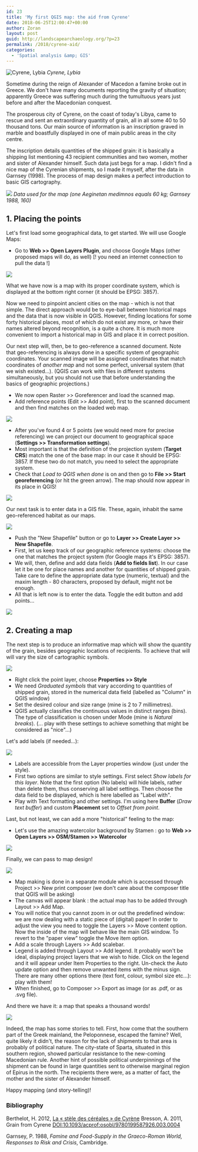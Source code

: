 ```yaml
---
id: 23
title: 'My first QGIS map: the aid from Cyrene'
date: 2018-06-25T12:00:47+00:00
author: Zoran
layout: post
guid: http://landscapearchaeology.org/?p=23
permalink: /2018/cyrene-aid/
categories:
  - 'Spatial analysis &amp; GIS'
---
```

![Cyrene, Lybia](http://landscapearchaeology.org/wp/wp-content/uploads/2018/06/Cyrene.png)
*Cyrene, Lybia*



Sometime during the reign of Alexander of Macedon a famine broke out in Greece. We don't have many documents reporting the gravity of situation; apparently Greece was suffering much during the tumultuous years just before and after the Macedonian conquest.


The prosperous city of Cyrene, on the coast of today's Libya, came to rescue and sent an extraordinary quantity of  grain, all in all some 40 to 50 thousand tons. Our main source of information is an inscription graved in marble and boastfully displayed in one of main public areas in the city centre.


The inscription details quantities of the shipped grain: it is basically a shipping list mentioning 43 recipient communities and two women, mother and sister of Alexander himself. Such data just begs for a map. I didn't find a nice map of the Cyrenian shipments, so I made it myself, after the data in  Garnsey (1998). The process of map design makes a perfect introduction to basic GIS cartography.


![](http://landscapearchaeology.org/wp/wp-content/uploads/2018/06/Garnsey.jpg) 
*Data used for the map (one Aeginetan medimnos equals 60 kg; Garnsey 1988, 160)*

## 1. Placing the points

Let's first load some geographical data, to get started. We will use Google Maps:

- Go to **Web >> Open Layers Plugin**, and choose Google Maps (other proposed maps will do, as well) [! you need an internet connection to pull the data !]

![](http://landscapearchaeology.org/wp/wp-content/uploads/2018/06/EPSG.png)

What we have now is a map with its proper coordinate system, which is displayed at the bottom right corner (it should be EPSG: 3857).

Now we need to pinpoint ancient cities on the map - which is not that simple. The direct approach would be to eye-ball between historical maps and the data that is now visible in QGIS. However, finding locations for some forty historical places, most of which do not exist any more, or have their names altered beyond recognition, is a quite a chore. It is much more convenient to import a historical map in GIS and place it in correct position.

Our next step will, then, be to geo-reference a scanned document. Note that geo-referencing is always done in a specific system of geographic coordinates. Your scanned image will be assigned coordinates that match coordinates of *another map* and not some perfect, universal system (that we wish existed...). (QGIS can work with files in different systems simultaneously, but you should not use that before understanding the basics of geographic projections.)

- We now open Raster >> Goreferencer and load the scanned map.
- Add reference points (Edit >> Add point), first to the scanned document and then find matches on the loaded web map.
 
![](http://landscapearchaeology.org/wp/wp-content/uploads/2018/06/Georeferencer-settings.png)

- After you've found 4 or 5 points (we would need more for precise referencing) we can project our document to geographical space (**Settings >> Transformation settings**).
- Most important is that the definition of the projection system (**Target CRS**) match the one of the base map: in our case it should be EPSG: 3857. If these two do not match, you need to select the appropriate system. 
- Check that *Load to QGIS when done* is on and then go to **File >> Start georeferencing** (or hit the green arrow). The map should now appear in its place in QGIS! 

![](http://landscapearchaeology.org/wp/wp-content/uploads/2018/06/Georeferencer.png)

Our next task is to enter data in a GIS file. These, again, inhabit the same geo-referenced habitat as our maps.

![](http://landscapearchaeology.org/wp/wp-content/uploads/2018/06/New-Shapefile.png)

-  Push the "New Shapefile" button or go to **Layer >> Create Layer >> New Shapefile**.
-  First, let us keep track of our geographic reference systems: choose the one that matches the project system (for Google maps it's EPSG: 3857).
- We will, then, define and add data fields (**Add to fields list**). In our case let it be one for place names and another for quantities of shipped grain. Take care to define the appropriate data type (numeric, textual) and the maxim length - 80 characters, proposed by default, might not be enough.
- All that is left now is to enter the data. Toggle the edit button and add points...

![](http://landscapearchaeology.org/wp/wp-content/uploads/2018/06/Editing.png)

## 2. Creating a map

The next step is to produce an informative map which will show the quantity of the grain, besides geographic locations of recipients. To achieve that will will vary the size of cartographic symbols.

![](http://landscapearchaeology.org/wp/wp-content/uploads/2018/06/Style.png)

 - Right click the point layer, choose **Properties >> Style**
 - We need *Graduated symbols* that vary according to quantities of shipped grain, stored in the numerical data field (labelled as "Column" in QGIS window)
- Set the desired colour and size range (mine is 2 to 7 millimetres).
- QGIS actually classifies the continuous values in distinct ranges (bins). The type of classification is chosen under Mode (mine is *Natural breaks*).
(... play with these settings to achieve something that might be considered as "nice"...)

Let's add labels (if needed...):

![](http://landscapearchaeology.org/wp/wp-content/uploads/2018/06/Labels.png)

- Labels are accessible from the Layer properties window (just under the style).
- First two options are similar to style settings. First select *Show labels for this layer*. Note that the first option (No labels) will hide labels, rather than delete them, thus conserving all label settings. Then choose the data field to be displayed, which is here labelled as "Label with".
- Play with Text formatting and other settings. I'm using here **Buffer** (*Draw text buffer*) and custom **Placement** set to *Offset from point*. 

Last, but not least, we can add a more "historical" feeling to the map:

- Let's use the amazing watercolor background by Stamen : go to **Web >> Open Layers >> OSM/Stamen >> Watercolor**

![](http://landscapearchaeology.org/wp/wp-content/uploads/2018/06/Screen-QGIS-capture.png) 

Finally, we can pass to map design!

![](http://landscapearchaeology.org/wp/wp-content/uploads/2018/06/Composer.png)

- Map making is done in a separate module which is accessed through Project >> New print composer (we don't care about the composer title that QGIS will be asking) 
- The canvas will appear blank : the actual map has to be added through Layout >> Add Map.
- You will notice that you cannot zoom in or out the predefined window: we are now dealing with a static piece of (digital) paper! In order to adjust the view you need to toggle the Layers >> Move content option. Now the inside of the map will behave like the main GIS window. To revert to the "paper view" toggle the Move item option.
- Add a scale through Layers >> Add scalebar.
- Legend is added through Layout >> Add legend. It probably won't be ideal, displaying project layers that we wish to hide. Click on the legend and it will appear under Item Properties to the right. Un-check the Auto update option and then remove unwanted items with the minus sign. There are many other options there (text font, colour, symbol size etc...): play with them!
- When finished, go to Composer >> Export as image (or as .pdf, or as .svg file).

And there we have it: a map that speaks a thousand words! 

![](http://landscapearchaeology.org/wp/wp-content/uploads/2018/06/map.png)

Indeed, the map has some stories to tell. First, how come that the southern part of the Greek mainland, the Peloponnese, escaped the famine? Well, quite likely it didn't, the reason for the lack of shipments to that area is probably of political nature. The city-state of Sparta, situated in this southern region, showed particular resistance to the new-coming Macedonian rule. Another hint of possible political underpinnings of the shipment can be found in large quantities sent to otherwise marginal region of Epirus in the north. The recipients there were, as a matter of fact, the mother and the sister of Alexander himself.

Happy mapping (and story-telling)!

### Bibliography

Berthelot, H. 2012, [La « stèle des céréales » de Cyrène](http://lettres.sorbonne-universite.fr/IMG/pdf/BerthelotBAT.pdf)
Bresson, A. 2011, Grain from Cyrene [DOI:10.1093/acprof:osobl/9780199587926.003.0004](http://www.oxfordscholarship.com/view/10.1093/acprof:osobl/9780199587926.001.0001/acprof-9780199587926-chapter-4)

Garnsey, P. 1988, *Famine and Food-Supply in the Graeco-Roman World, Responses to Risk and Crisis*, Cambridge.

